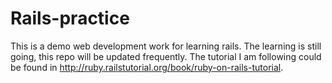 Rails-practice
==============

This is a demo web development work for learning rails.
The learning is still going, this repo will be updated frequently.
The tutorial I am following could be found in http://ruby.railstutorial.org/book/ruby-on-rails-tutorial.



